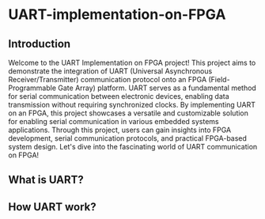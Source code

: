 # UART-implementation-on-FPGA

## Introduction

Welcome to the UART Implementation on FPGA project! This project aims to demonstrate the integration of UART (Universal Asynchronous Receiver/Transmitter) communication protocol onto an FPGA (Field-Programmable Gate Array) platform. UART serves as a fundamental method for serial communication between electronic devices, enabling data transmission without requiring synchronized clocks. By implementing UART on an FPGA, this project showcases a versatile and customizable solution for enabling serial communication in various embedded systems applications. Through this project, users can gain insights into FPGA development, serial communication protocols, and practical FPGA-based system design. Let's dive into the fascinating world of UART communication on FPGA!

## What is UART?

## How UART work?
